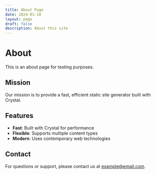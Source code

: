 ```yaml
---
title: About Page
date: 2024-01-10
layout: page
draft: false
description: About this site
---
```


# About

This is an about page for testing purposes.

## Mission

Our mission is to provide a fast, efficient static site generator built with Crystal.

## Features

- **Fast**: Built with Crystal for performance
- **Flexible**: Supports multiple content types
- **Modern**: Uses contemporary web technologies

## Contact

For questions or support, please contact us at [example@email.com](mailto:example@email.com).
